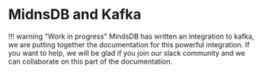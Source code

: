 # MidnsDB and Kafka

!!! warning "Work in progress"
    MindsDB has written an integration to kafka, we are putting together the documentation for this powerful integration.
    If you want to help, we will be glad if you join our slack community and we can collaborate on this part of the documentation.